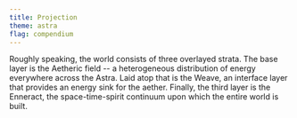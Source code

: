 ```yaml
---
title: Projection
theme: astra
flag: compendium
---
```


Roughly speaking, the world consists of three overlayed strata. The base layer is the Aetheric field -- a heterogeneous distribution of energy everywhere across the Astra. Laid atop that is the Weave, an interface layer that provides an energy sink for the aether. Finally, the third layer is the Enneract, the space-time-spirit continuum upon which the entire world is built.

